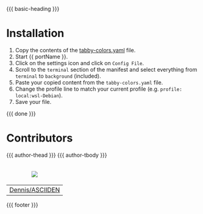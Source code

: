 {{{ basic-heading }}}

# Installation
1. Copy the contents of the [tabby-colors.yaml](tabby-colors.yaml) file.
2. Start {{ portName }}.
3. Click on the settings icon and click on `Config File`.
4. Scroll to the `terminal` section of the manifest and select everything from `terminal` to `background` (included).
5. Paste your copied content from the `tabby-colors.yaml` file.
6. Change the profile line to match your current profile (e.g. `profile: local:wsl-Debian`).
7. Save your file.

{{{ done }}}

# Contributors
<table>
  <thead>
    <tr>
      <td valign="bottom"><p align="center">
        <a href="https://github.com/asciiden">
          <img src="https://github.com/asciiden.png?size=100" align="center" />
        </a>
      </p></td>
      {{{ author-thead }}}
    </tr>
  </thead>

  <tbody>
    <tr>
      <td><a href="https://github.com/asciiden">Dennis/ASCIIDEN</a></td>
      {{{ author-tbody }}}
    </tr>
  </tbody>
</table>

{{{ footer }}}
